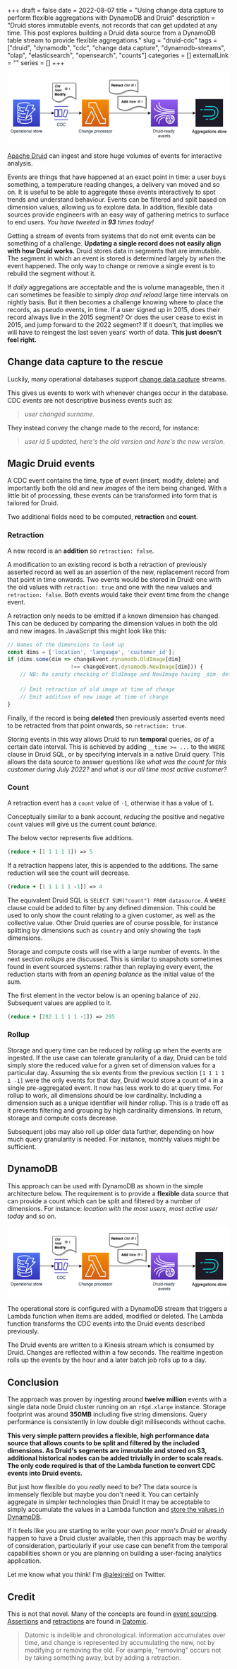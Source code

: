 +++ 
draft = false
date = 2022-08-07
title = "Using change data capture to perform flexible aggregations with DynamoDB and Druid"
description = "Druid stores immutable events, not records that can get updated at any time. This post explores building a Druid data source from a DynamoDB table stream to provide flexible aggregations."
slug = "druid-cdc"
tags = ["druid", "dynamodb", "cdc", "change data capture", "dynamodb-streams", "olap", "elasticsearch", "opensearch", "counts"]
categories = []
externalLink = ""
series = []
+++

![Architecture diagram showing DynamoDB feeding into Druid via a Lambda function](ddb-druid-cdc.png)

[Apache Druid](https://druid.apache.org) can ingest and store huge volumes of events for interactive analysis. 

Events are things that have happened at an exact point in time: a user buys something, a temperature reading changes, a delivery van moved and so on. It is useful to be able to aggregate these events interactively to spot trends and understand behaviour. Events can be filtered and split based on dimension values, allowing us to explore data. In addition, flexible data sources provide engineers with an easy way of gathering metrics to surface to end users. _You have tweeted in **93** times today!_

Getting a stream of events from systems that do not emit events can be something of a challenge. **Updating a single record does not easily align with how Druid works.** Druid stores data in segments that are immutable. The segment in which an event is stored is determined largely by _when_ the event happened. The only way to change or remove a single event is to rebuild the segment without it.

If _daily_ aggregations are acceptable and the is volume manageable, then it can sometimes be feasible to simply _drop and reload_ large time intervals on nightly basis. But it then becomes a challenge knowing where to place the records, as pseudo events, in time. If a user signed up in 2015, does their record always live in the 2015 segment? Or does the user cease to exist in 2015, and jump forward to the 2022 segment? If it doesn't, that implies we will have to reingest the last seven years' worth of data. **This just doesn't feel right.** 

## Change data capture to the rescue
Luckily, many operational databases support [change data capture](https://en.wikipedia.org/wiki/Change_data_capture) streams. 

This gives us events to work with whenever changes occur in the database. CDC events are not descriptive business events such as:
>_user changed surname_. 

They instead convey the change made to the record, for instance: 
> _user id 5 updated, here's the old version and here's the new version_.

## Magic Druid events
A CDC event contains the time, type of event (insert, modify, delete) and importantly both the old and new _images_ of the item being changed.
With a little bit of processing, these events can be transformed into form that is tailored for Druid. 

Two additional fields need to be computed, **retraction** and **count**.

### Retraction
A new record is an **addition** so `retraction: false`.

A modification to an existing record is both a retraction of previously asserted record as well as an assertion of the new, replacement record from that point in time onwards. Two events would be stored in Druid: one with the old values with `retraction: true` and one with the new values and `retraction: false`. Both events would take their event time from the change event.

A retraction only needs to be emitted if a known dimension has changed. This can be deduced by comparing the dimension values in both the old and new images. In JavaScript this might look like this:

```javascript
// Names of the dimensions to look up
const dims = ['location', 'language', 'customer_id'];
if (dims.some(dim => changeEvent.dynamodb.OldImage[dim] 
                    !== changeEvent.dynamodb.NewImage[dim])) {
    // NB: No sanity checking of OldImage and NewImage having _dim_ defined!

    // Emit retraction of old image at time of change
    // Emit addition of new image at time of change
}
```

Finally, if the record is being **deleted** then previously asserted events need to be retracted from that point onwards, so `retraction: true`.

Storing events in this way allows Druid to run **temporal** queries, _as of_ a certain date interval. This is achieved by adding `__time >= ...` to the `WHERE` clause in Druid SQL, or by specifying intervals in a native Druid query. This allows the data source to answer questions like _what was the count for this customer during July 2022?_ and _what is our all time most active customer?_

### Count
A retraction event has a `count` value of `-1`, otherwise it has a value of `1`.

Conceptually similar to a bank account, _reducing_ the positive and negative `count` values will give us the current count _balance_. 

The below vector represents five additions.

```clojure
(reduce + [1 1 1 1 1]) => 5
```

If a retraction happens later, this is appended to the additions. The same reduction will see the count will decrease.
```clojure
(reduce + [1 1 1 1 1 -1]) => 4
```

The equivalent Druid SQL is `SELECT SUM("count") FROM datasource`. A `WHERE` clause could be added to filter by any defined dimension. This could be used to only show the count relating to a given customer, as well as the collective value. Other Druid queries are of course possible, for instance splitting by dimensions such as `country` and only showing the `topN` dimensions.

Storage and compute costs will rise with a large number of events. In the next section _rollups_ are discussed. This is similar to snapshots sometimes found in event sourced systems: rather than replaying every event, the reduction starts with from an _opening balance_ as the initial value of the sum.

The first element in the vector below is an opening balance of `292`. Subsequent values are applied to it.

```clojure
(reduce + [292 1 1 1 1 -1]) => 295
```

### Rollup
Storage and query time can be reduced by _rolling up_ when the events are ingested. If the use case can tolerate granularity of a day, Druid can be told simply store the reduced value for a given set of dimension values for a particular day. Assuming the six events from the previous section `[1 1 1 1 1 -1]` were the only events for that day, Druid would store a count of `4` in a single pre-aggregated event. It now has less work to do at query time. For rollup to work, all dimensions should be low cardinality. Including a dimension such as a unique identifier will hinder rollup. This is a trade off as it prevents filtering and grouping by high cardinality dimensions. In return, storage and compute costs decrease.

Subsequent jobs may also roll up older data further, depending on how much query granularity is needed. For instance, monthly values might be sufficient.

## DynamoDB
This approach can be used with DynamoDB as shown in the simple architecture below. The requirement is to provide a **flexible** data source that can provide a count which can be split and filtered by a number of dimensions. For instance: _location with the most users_, _most active user today_ and so on.

![Architecture diagram showing DynamoDB feeding into Druid via a Lambda function](ddb-druid-cdc.png)

The operational store is configured with a DynamoDB stream that triggers a Lambda function when items are added, modified or deleted. The Lambda function transforms the CDC events into the Druid events described previously. 

The Druid events are written to a Kinesis stream which is consumed by Druid. Changes are reflected within a few seconds. The realtime ingestion rolls up the events by the hour and a later batch job rolls up to a day. 

## Conclusion
The approach was proven by ingesting around **twelve million** events with a single data node Druid cluster running on an `r6gd.xlarge` instance. Storage footprint was around **350MB** including five string dimensions. Query performance is consistently in low double digit milliseconds without cache.

**This very simple pattern provides a flexible, high performance data source that allows counts to be split and filtered by the included dimensions. As Druid's segments are immutable and stored on S3, additional historical nodes can be added trivially in order to scale reads. The only code required is that of the Lambda function to convert CDC events into Druid events.**

But just how flexible do you _really_ need to be? The data source is immensely flexible but maybe you don't need it. You can certainly aggregate in simpler technologies than Druid! It may be acceptable to simply accumulate the values in a Lambda function and [store the values in DynamoDB](https://alexjreid.dev/posts/dynamodb-efficient-filtering-4/).

If it feels like you are starting to write your own _poor man's Druid_ or already happen to have a Druid cluster available, then this approach may be worthy of consideration, particularly if your use case can benefit from the temporal capabilities shown or you are planning on building a user-facing analytics application.

Let me know what you think! I'm [@alexjreid](https://twitter.com/AlexJReid) on Twitter.

## Credit
This is not that novel. Many of the concepts are found in [event sourcing](https://martinfowler.com/eaaDev/EventSourcing.html). [Assertions](https://docs.datomic.com/cloud/tutorial/assertion.html) and [retractions](https://docs.datomic.com/cloud/tutorial/retract.html) are found in [Datomic](https://docs.datomic.com/cloud/whatis/data-model.html#indelible).

>Datomic is indelible and chronological. Information accumulates over time, and change is represented by accumulating the new, not by modifying or removing the old. For example, "removing" occurs not by taking something away, but by adding a retraction.